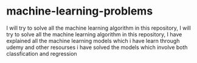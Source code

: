 # machine-learning-problems
I  will try to solve all the machine learning algorithm in this repository,
I will try to solve all the machine learning algorithm in this repository, I have explained all the machine learning models which i have learn through udemy and other resourses i have solved the models which involve both classfication and regression
